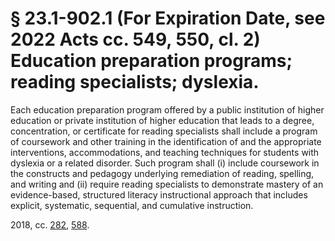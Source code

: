 # § 23.1-902.1 (For Expiration Date, see 2022 Acts cc. 549, 550, cl. 2) Education preparation programs; reading specialists; dyslexia.

<p>Each education preparation program offered by a public institution of higher education or private institution of higher education that leads to a degree, concentration, or certificate for reading specialists shall include a program of coursework and other training in the identification of and the appropriate interventions, accommodations, and teaching techniques for students with dyslexia or a related disorder. Such program shall (i) include coursework in the constructs and pedagogy underlying remediation of reading, spelling, and writing and (ii) require reading specialists to demonstrate mastery of an evidence-based, structured literacy instructional approach that includes explicit, systematic, sequential, and cumulative instruction.</p><p>2018, cc. <a href='http://lis.virginia.gov/cgi-bin/legp604.exe?181+ful+CHAP0282'>282</a>, <a href='http://lis.virginia.gov/cgi-bin/legp604.exe?181+ful+CHAP0588'>588</a>.</p>